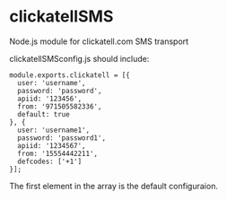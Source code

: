 # clickatellSMS
Node.js module for clickatell.com SMS transport


clickatellSMSconfig.js should include:

```
module.exports.clickatell = [{
  user: 'username',  
  password: 'password', 
  apiid: '123456',
  from: '971505582336',
  default: true
}, {
  user: 'username1',
  password: 'password1',
  apiid: '1234567',
  from: '15554442211',
  defcodes: ['+1']
}];
```

The first element in the array is the default configuraion.

